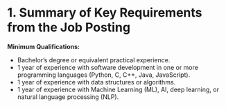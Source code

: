 # 1. Summary of Key Requirements from the Job Posting


**Minimum Qualifications:**
- Bachelor’s degree or equivalent practical experience.
- 1 year of experience with software development in one or more programming languages (Python, C, C++, Java, JavaScript).
- 1 year of experience with data structures or algorithms.
- 1 year of experience with Machine Learning (ML), AI, deep learning, or natural language processing (NLP).